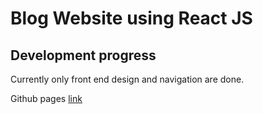 # Blog Website using React JS

## Development progress

Currently only front end design and navigation are done.

Github pages [link](https://krisjanis-a.github.io/blog_app_react/)
